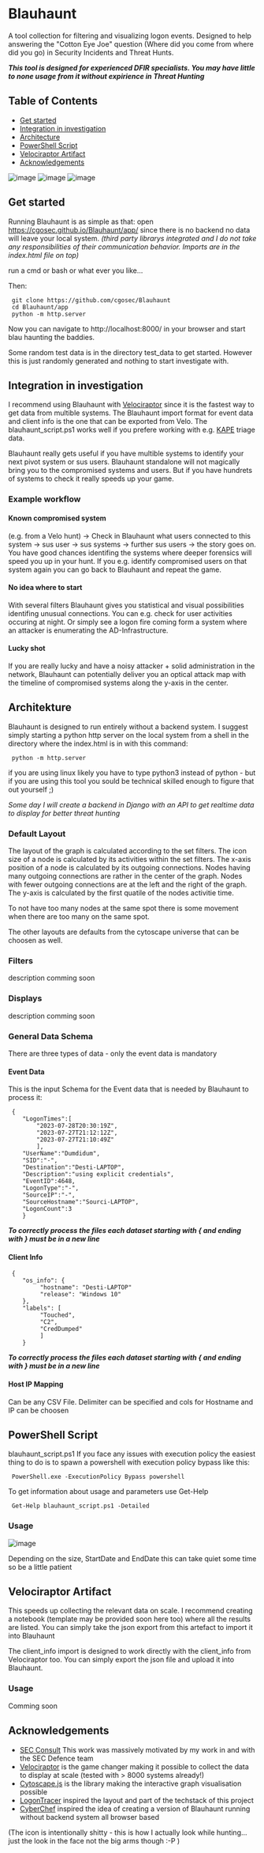# Blauhaunt
A tool collection for filtering and visualizing logon events. Designed to help answering the "Cotton Eye Joe" question  (Where did you come from where did you go) in Security Incidents and Threat Hunts.

***This tool is designed for experienced DFIR specialists. You may have little to none usage from it without expirience in Threat Hunting*** 

## Table of Contents  
- [Get started](#get-started)
- [Integration in investigation](#integration-in-investigation)
- [Architecture](#architekture)
- [PowerShell Script](#powershell-script)
- [Velociraptor Artifact](#velociraptor-artifact)
- [Acknowledgements](#acknowledgements)

![image](https://github.com/cgosec/Blauhaunt/assets/147876916/15c59e4a-1827-4c6e-ad06-af1813966d0c)
![image](https://github.com/cgosec/Blauhaunt/assets/147876916/a262a8f1-b6e2-418a-aa0b-c85ad7e20168)
![image](https://github.com/cgosec/Blauhaunt/assets/147876916/8add5635-1ef2-417d-93e7-2fe05b40b04d)

## Get started
Running Blauhaunt is as simple as that:
open https://cgosec.github.io/Blauhaunt/app/ since there is no backend no data will leave your local system. *(third party librarys integrated and I do not take any responsibilities of their communication behavior. Imports are in the index.html file on top)*

run a cmd or bash or what ever you like...

Then:

     git clone https://github.com/cgosec/Blauhaunt
     cd Blauhaunt/app
     python -m http.server

Now you can navigate to http://localhost:8000/ in your browser and start blau haunting the baddies.

Some random test data is in the directory test_data to get started. However this is just randomly generated and nothing to start investigate with.

## Integration in investigation
I recommend using Blauhaunt with [Velociraptor](https://github.com/Velocidex/velociraptor) since it is the fastest way to get data from multible systems. The Blauhaunt import format for event data and client info is the one that can be exported from Velo.
The blauhaunt_script.ps1 works well if you prefere working with e.g. [KAPE](https://www.kroll.com/en/insights/publications/cyber/kroll-artifact-parser-extractor-kape) triage data.

Blauhaunt really gets useful if you have multible systems to identify your next pivot system or sus users. Blauhaunt standalone will not magically bring you to the compromised systems and users. But if you have hundrets of systems to check it really speeds up your game.

### Example workflow

#### Known compromised system
(e.g. from a Velo hunt) -> Check in Blauhaunt what users connected to this system -> sus user -> sus systems -> further sus users -> the story goes on. You have good chances identifing the systems where deeper forensics will speed you up in your hunt.
If you e.g. identify compromised users on that system again you can go back to Blauhaunt and repeat the game.

#### No idea where to start
With several filters Blauhaunt gives you statistical and visual possibilities identifing unusual connections. You can e.g. check for user activities occuring at night. Or simply see a logon fire coming form a system where an attacker is enumerating the AD-Infrastructure.

#### Lucky shot
If you are really lucky and have a noisy attacker + solid administration in the network, Blauhaunt can potentially deliver you an optical attack map with the timeline of compromised systems along the y-axis in the center.

## Architekture
Blauhaunt is designed to run entirely without a backend system.
I suggest simply starting a python http server on the local system from a shell in the directory where the index.html is in with this command:

     python -m http.server
     
if you are using linux likely you have to type python3 instead of python - but if you are using this tool you sould be technical skilled enough to figure that out yourself ;)

*Some day I will create a backend in Django with an API to get realtime data to display for better threat hunting*

### Default Layout
The layout of the graph is calculated according to the set filters. 
The icon size of a node is calculated by its activities within the set filters.
The x-axis position of a node is calculated by its outgoing connections. Nodes having many outgoing connections are rather in the center of the graph. Nodes with fewer outgoing connections are at the left and the right of the graph.
The y-axis is calculated by the first quatile of the nodes activitie time.

To not have too many nodes at the same spot there is some movement when there are too many on the same spot.

The other layouts are defaults from the cytoscape universe that can be choosen as well.

### Filters
description comming soon

### Displays
description comming soon

### General Data Schema
There are three types of data - only the event data is mandatory

#### Event Data
This is the input Schema for the Event data that is needed by Blauhaunt to process it:

     {
        "LogonTimes":[
            "2023-07-28T20:30:19Z",
            "2023-07-27T21:12:12Z",
            "2023-07-27T21:10:49Z"
            ],
        "UserName":"Dumdidum",
        "SID":"-",
        "Destination":"Desti-LAPTOP",
        "Description":"using explicit credentials",
        "EventID":4648,
        "LogonType":"-",
        "SourceIP":"-",
        "SourceHostname":"Sourci-LAPTOP",
        "LogonCount":3
        }
***To correctly process the files each dataset starting with { and ending with } must be in a new line***

#### Client Info
     {
        "os_info": {
             "hostname": "Desti-LAPTOP"
             "release": "Windows 10"
        },
        "labels": [
             "Touched",
             "C2",
             "CredDumped"
             ]
        }
***To correctly process the files each dataset starting with { and ending with } must be in a new line***


#### Host IP Mapping
Can be any CSV File. Delimiter can be specified and cols for Hostname and IP can be choosen


## PowerShell Script
blauhaunt_script.ps1
If you face any issues with execution policy the easiest thing to do is to spawn a powershell with execution policy bypass like this:

     PowerShell.exe -ExecutionPolicy Bypass powershell

To get information about usage and parameters use Get-Help

     Get-Help blauhaunt_script.ps1 -Detailed

### Usage
![image](https://github.com/cgosec/Blauhaunt/assets/147876916/3cbe2fc9-ccb3-411d-bccb-d46dc2a69484)

Depending on the size, StartDate and EndDate this can take quiet some time so be a little patient 

## Velociraptor Artifact
This speeds up collecting the relevant data on scale. 
I recommend creating a notebook (template may be provided soon here too) where all the results are listed.
You can simply take the json export from this artefact to import it into Blauhaunt

The client_info import is designed to work directly with the client_info from Velociraptor too. You can simply export the json file and upload it into Blauhaunt.

### Usage
Comming soon


## Acknowledgements
 - [SEC Consult](https://sec-consult.com/de/) This work was massively motivated by my work in and with the SEC Defence team
 - [Velociraptor](https://github.com/Velocidex/velociraptor/) is the game changer making it possible to collect the data to display at scale (tested with > 8000 systems already!)
 - [Cytoscape.js](https://js.cytoscape.org/) is the library making the interactive graph visualisation possible
 - [LogonTracer](https://github.com/JPCERTCC/LogonTracer) inspired the layout and part of the techstack of this project
 - [CyberChef](https://gchq.github.io/CyberChef/) inspired the idea of creating a version of Blauhaunt running without backend system all browser based


(The icon is intentionally shitty - this is how I actually look while hunting... just the look in the face not the big arms though :-P )
